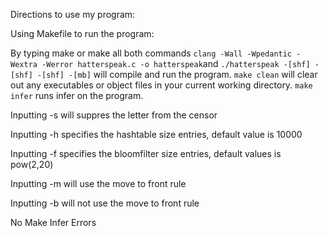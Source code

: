 Directions to use my program:

Using Makefile to run the program:

By typing make or make all both commands `clang -Wall -Wpedantic -Wextra -Werror hatterspeak.c -o hatterspeak`and `./hatterspeak -[shf] -[shf] -[shf] -[mb]` will compile and run the program.
`make clean` will clear out any executables or object files in your current working directory.
`make infer` runs infer on the program.

Inputting -s will suppres the letter from the censor

Inputting -h specifies the hashtable size entries, default value is 10000

Inputting -f specifies the bloomfilter size entries, default values is pow(2,20)

Inputting -m will use the move to front rule

Inputting -b will not use the move to front rule

No Make Infer Errors
